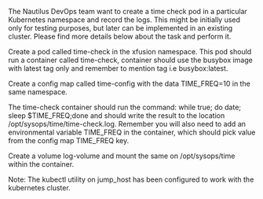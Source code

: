 The Nautilus DevOps team want to create a time check pod in a particular Kubernetes namespace and record the logs. This might be initially used only for testing purposes, but later can be implemented in an existing cluster. Please find more details below about the task and perform it.


Create a pod called time-check in the xfusion namespace. This pod should run a container called time-check, container should use the busybox image with latest tag only and remember to mention tag i.e busybox:latest.

Create a config map called time-config with the data TIME_FREQ=10 in the same namespace.

The time-check container should run the command: while true; do date; sleep $TIME_FREQ;done and should write the result to the location /opt/sysops/time/time-check.log. Remember you will also need to add an environmental variable TIME_FREQ in the container, which should pick value from the config map TIME_FREQ key.

Create a volume log-volume and mount the same on /opt/sysops/time within the container.

Note: The kubectl utility on jump_host has been configured to work with the kubernetes cluster.